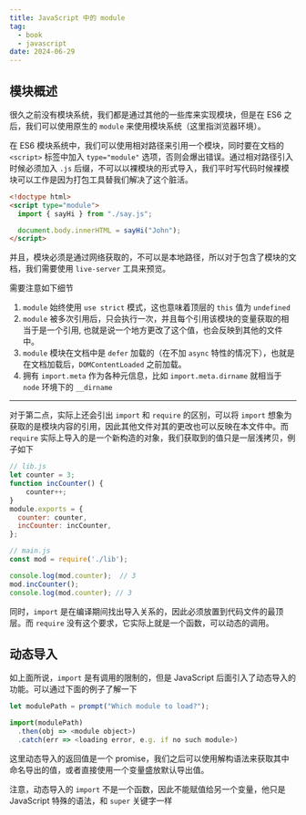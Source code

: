 ```yaml
---
title: JavaScript 中的 module
tag:
  - book
  - javascript
date: 2024-06-29
---
```


## 模块概述

很久之前没有模块系统，我们都是通过其他的一些库来实现模块，但是在 ES6 之后，我们可以使用原生的 `module` 来使用模块系统（这里指浏览器环境）。

在 ES6 模块系统中，我们可以使用相对路径来引用一个模块，同时要在文档的 `<script>` 标签中加入 `type="module"` 选项，否则会爆出错误。通过相对路径引入时候必须加入 `.js` 后缀，不可以以裸模块的形式导入，我们平时写代码时候裸模块可以工作是因为打包工具替我们解决了这个脏活。

```html
<!doctype html>
<script type="module">
  import { sayHi } from "./say.js";

  document.body.innerHTML = sayHi("John");
</script>
```

并且，模块必须是通过网络获取的，不可以是本地路径，所以对于包含了模块的文档，我们需要使用 `live-server` 工具来预览。

需要注意如下细节

1. `module` 始终使用 `use strict` 模式，这也意味着顶层的 `this` 值为 `undefined`
2. `module` 被多次引用后，只会执行一次，并且每个引用该模块的变量获取的相当于是一个引用, 也就是说一个地方更改了这个值，也会反映到其他的文件中。
3. `module` 模块在文档中是 `defer` 加载的（在不加 `async` 特性的情况下），也就是在文档加载后，`DOMContentLoaded` 之前加载。
4. 拥有 `import.meta` 作为各种元信息，比如 `import.meta.dirname` 就相当于 `node` 环境下的 `__dirname`

---

对于第二点，实际上还会引出 `import` 和 `require` 的区别，可以将 `import` 想象为获取的是模块内容的引用，因此其他文件对其的更改也可以反映在本文件中。而 `require` 实际上导入的是一个新构造的对象，我们获取到的值只是一层浅拷贝，例子如下

```JavaScript
// lib.js
let counter = 3;
function incCounter() {
    counter++;
}
module.exports = {
  counter: counter,
  incCounter: incCounter,
};

// main.js
const mod = require('./lib');

console.log(mod.counter);  // 3
mod.incCounter();
console.log(mod.counter); // 3
```

同时，`import` 是在编译期间找出导入关系的，因此必须放置到代码文件的最顶层。而 `require` 没有这个要求，它实际上就是一个函数，可以动态的调用。

## 动态导入

如上面所说，`import` 是有调用的限制的，但是 JavaScript 后面引入了动态导入的功能。可以通过下面的例子了解一下

```JavaScript
let modulePath = prompt("Which module to load?");

import(modulePath)
  .then(obj => <module object>)
  .catch(err => <loading error, e.g. if no such module>)
```

这里动态导入的返回值是一个 promise，我们之后可以使用解构语法来获取其中命名导出的值，或者直接使用一个变量盛放默认导出值。

注意，动态导入的 `import` 不是一个函数，因此不能赋值给另一个变量，他只是 JavaScript 特殊的语法，和 `super` 关键字一样
